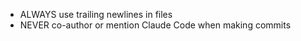 - ALWAYS use trailing newlines in files
- NEVER co-author or mention Claude Code when making commits

